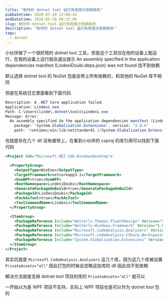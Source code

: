 ```yaml
---
title: "制作的 dotnet tool 运行失败提示依赖缺失"
pubDatetime: 2020-07-10 12:00:43
modDatetime: 2024-05-20 08:22:06
slug: 制作的-dotnet-tool-运行失败提示依赖缺失
description: "制作的 dotnet tool 运行失败提示依赖缺失"
tags:
  - dotnet
---
```





小伙伴做了一个很好用的 dotnet tool 工具，但是这个工具仅在他的设备上能运行，在我的设备上运行就会退出提示 An assembly specified in the application dependencies manifest (LindexiDoubi.deps.json) was not found 找不到依赖

<!--more-->


<!-- CreateTime:2020/7/10 20:00:43 -->



默认选择 dotnet tool 的 NuGet 包是会带上所有依赖的，和其他的 NuGet 库不相同

但是在系统日志里面看到下面代码

```csharp
Description: A .NET Core application failed.
Application: Lindexi.exe
Path: C:\Users\linde\.dotnet\tools\Lindexi.exe
Message: Error:
  An assembly specified in the application dependencies manifest (LindexiDoubi.deps.json) was not found:
    package: 'System.Globalization.Extensions', version: '4.3.0'
    path: 'runtimes/win/lib/netstandard1.3/System.Globalization.Extensions.dll'
```

也就是存在几个 dll 没有被带上，在看到小伙伴的 csproj 的库引用可以找到下面代码

```xml
<Project Sdk="Microsoft.NET.Sdk.WindowsDesktop">

  <PropertyGroup>
    <OutputType>WinExe</OutputType>
    <TargetFramework>netcoreapp3.1</TargetFramework>
    <UseWPF>true</UseWPF>
    <RootNamespace>LindexiDoubi</RootNamespace>
    <GeneratePackageOnBuild>true</GeneratePackageOnBuild>
    <PackageId>LindexiDoubi</PackageId>
    <PackAsTool>true</PackAsTool>
    <ToolCommandName>Lindexi</ToolCommandName>
  </PropertyGroup>

  <ItemGroup>
    <PackageReference Include="Walterlv.Themes.FluentDesign" Version="5.6.0" />
    <PackageReference Include="Walterlv.Windows.Framework" Version="5.6.0" />
    <PackageReference Include="Microsoft.CodeAnalysis.Analyzers" Version="3.0.0" PrivateAssets="all" />
    <PackageReference Include="Microsoft.CodeAnalysis.CSharp.Workspaces" Version="3.6.0" PrivateAssets="all" />
    <PackageReference Include="System.Globalization.Extensions" Version="4.3.0"  />
  </ItemGroup>
</Project>
```

其实坑就是 `Microsoft.CodeAnalysis.Analyzers` 这几个库，因为这几个库被设置 `PrivateAssets="all"` 因此打包的时候会忽略这些库的 dll 因此找不到依赖

解决方法就是去掉 dotnet tool 项目的库的 `PrivateAssets="all"` 就可以

一开始以为是 WPF 项目不支持，实际上 WPF 项目也是可以作为 dotnet tool 包的

